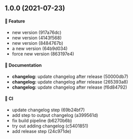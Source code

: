 ## 1.0.0 (2021-07-23)

#### 🎁 Feature

* new version (917a76dc)
* new version (4143f568)
* new version (8484767b)
* a new version (64b9d034)
* force new version (863197e4)

#### 📄 Documentation

* **changelog:** update changelog after release (50000db7)
* **changelog:** update changelog after release (265393a8)
* **changelog:** update changelog after release (f6d84792)

#### 🔁 CI

* update changelog step (69b24bf7)
* add step to output changelog (a399561d)
* fix build pipeline (b6270b6b)
* try out adding changelog (c5401851)
* add release step (24c971de)

